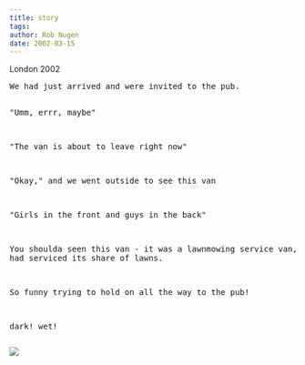 ```yaml
---
title: story
tags: 
author: Rob Nugen
date: 2002-03-15
---
```


<p class=date>London 2002</p>
<pre>
We had just arrived and were invited to the pub.

"Umm, errr, maybe"

"The van is about to leave right now"

"Okay," and we went outside to see this van

"Girls in the front and guys in the back"

You shoulda seen this van - it was a lawnmowing service van, and it had
serviced its share of lawns.

So funny trying to hold on all the way to the pub!

dark! wet!
</pre>
<p><img src='/images/rob/wL-ROB.gif'/></p>
